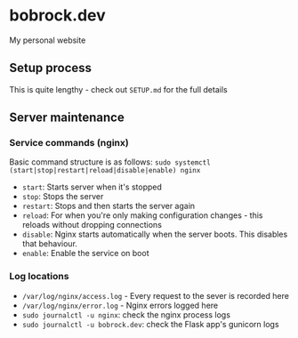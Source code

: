 # bobrock.dev
My personal website

## Setup process 
This is quite lengthy - check out `SETUP.md` for the full details

## Server maintenance
### Service commands (nginx)
Basic command structure is as follows:
`sudo systemctl (start|stop|restart|reload|disable|enable) nginx`
 - `start`: Starts server when it's stopped
 - `stop`: Stops the server
 - `restart`: Stops and then starts the server again 
 - `reload`: For when you're only making configuration changes - this reloads without dropping connections  
 - `disable`: Nginx starts automatically when the server boots. This disables that behaviour.
 - `enable`: Enable the service on boot
### Log locations
 - `/var/log/nginx/access.log` - Every request to the sever is recorded here
 - `/var/log/nginx/error.log` - Nginx errors logged here
 - `sudo journalctl -u nginx`: check the nginx process logs
 - `sudo journalctl -u bobrock.dev`: check the Flask app's gunicorn logs
